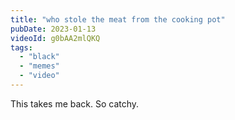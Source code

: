 ```yaml
---
title: "who stole the meat from the cooking pot"
pubDate: 2023-01-13
videoId: g0bAA2mlQKQ
tags: 
  - "black"
  - "memes"
  - "video"
---
```


This takes me back. So catchy.
